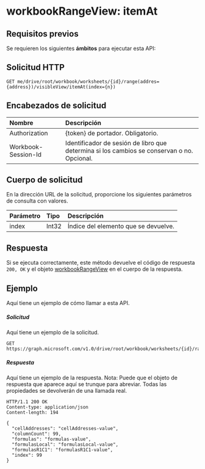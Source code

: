 # <a name="workbookrangeview-itemat"></a>workbookRangeView: itemAt


## <a name="prerequisites"></a>Requisitos previos
Se requieren los siguientes **ámbitos** para ejecutar esta API:
## <a name="http-request"></a>Solicitud HTTP
<!-- { "blockType": "ignored" } -->
```http
GET me/drive/root/workbook/worksheets/{id}/range(addres={address})/visibleView/itemAt(index={n})

```
## <a name="request-headers"></a>Encabezados de solicitud
| Nombre       | Descripción|
|:---------------|:----------|
| Authorization  | {token} de portador. Obligatorio. |
| Workbook-Session-Id  | Identificador de sesión de libro que determina si los cambios se conservan o no. Opcional.|

## <a name="request-body"></a>Cuerpo de solicitud
En la dirección URL de la solicitud, proporcione los siguientes parámetros de consulta con valores.

| Parámetro    | Tipo   |Descripción|
|:---------------|:--------|:----------|
|index|Int32|Índice del elemento que se devuelve.|

## <a name="response"></a>Respuesta

Si se ejecuta correctamente, este método devuelve el código de respuesta `200, OK` y el objeto [workbookRangeView](../resources/workbookrangeview.md) en el cuerpo de la respuesta.

## <a name="example"></a>Ejemplo
Aquí tiene un ejemplo de cómo llamar a esta API.
##### <a name="request"></a>Solicitud
Aquí tiene un ejemplo de la solicitud.
<!-- {
  "blockType": "request",
  "name": "workbookrangeview_itemat"
}-->
```http
GET https://graph.microsoft.com/v1.0/drive/root/workbook/worksheets/{id}/range(addres='A1:Z10')/visibleView/itemAt(index=0)

```

##### <a name="response"></a>Respuesta
Aquí tiene un ejemplo de la respuesta. Nota: Puede que el objeto de respuesta que aparece aquí se trunque para abreviar. Todas las propiedades se devolverán de una llamada real.
<!-- {
  "blockType": "response",
  "truncated": true,
  "@odata.type": "microsoft.graph.workbookRangeView"
} -->
```http
HTTP/1.1 200 OK
Content-type: application/json
Content-length: 194

{
  "cellAddresses": "cellAddresses-value",
  "columnCount": 99,
  "formulas": "formulas-value",
  "formulasLocal": "formulasLocal-value",
  "formulasR1C1": "formulasR1C1-value",
  "index": 99
}
```
